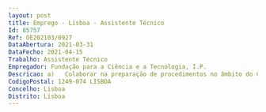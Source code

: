 ```yaml
--- 
layout: post
title: Emprego - Lisboa - Assistente Técnico
Id: 85757
Ref: OE202103/0927
DataAbertura: 2021-03-31
DataFecho: 2021-04-15
Trabalho: Assistente Técnico
Empregador: Fundação para a Ciência e a Tecnologia, I.P.
Descricao: a)	Colaborar na preparação de procedimentos no âmbito do Código dos Contratos Públicos, designadamente processos de concurso, ajuste direto e consulta prévia para todos os circuitos previamente aprovados b)	Colaborar no pedido de pareceres prévios às entidades competentes, no âmbito da aquisição de bens e serviços c)	Comunicação e acompanhamento dos contratos, verificação da faturação e envio à contabilidade para liquidação e pagamento d)	Contacto direto com as empresas contratadas e)	Proposta de renovação de contratos, quando justificável f)	Avaliação da qualidade dos serviços prestados.
CodigoPostal: 1249-074 LISBOA
Concelho: Lisboa
Distrito: Lisboa
--- 
```

